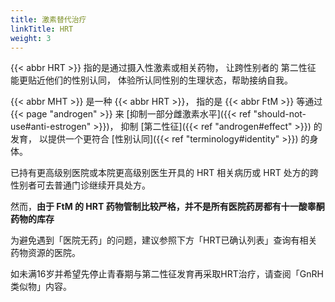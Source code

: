 ```yaml
---
title: 激素替代治疗
linkTitle: HRT
weight: 3
---
```


{{< abbr HRT >}} 指的是通过摄入性激素或相关药物，
让跨性别者的 第二性征 能更贴近他们的性别认同，
体验所认同性别的生理状态，帮助接纳自我。

{{< abbr MHT >}} 是一种 {{< abbr HRT >}}，
指的是 {{< abbr FtM >}} 等通过 {{< page "androgen" >}} 来 [抑制一部分雌激素水平]({{< ref "should-not-use#anti-estrogen" >}})，
抑制 [第二性征]({{< ref "androgen#effect" >}}) 的发育，
以提供一个更符合 [性别认同]({{< ref "terminology#identity" >}}) 的身体。

已持有更高级别医院或本院更高级别医生开具的 HRT 相关病历或 HRT 处方的跨性别者可去普通门诊继续开具处方。

然而，**由于 FtM 的 HRT 药物管制比较严格，并不是所有医院药房都有十一酸睾酮药物的库存**

为避免遇到「医院无药」的问题，建议参照下方「HRT已确认列表」查询有相关药物资源的医院。

如未满16岁并希望先停止青春期与第二性征发育再采取HRT治疗，请查阅「GnRH类似物」内容。
